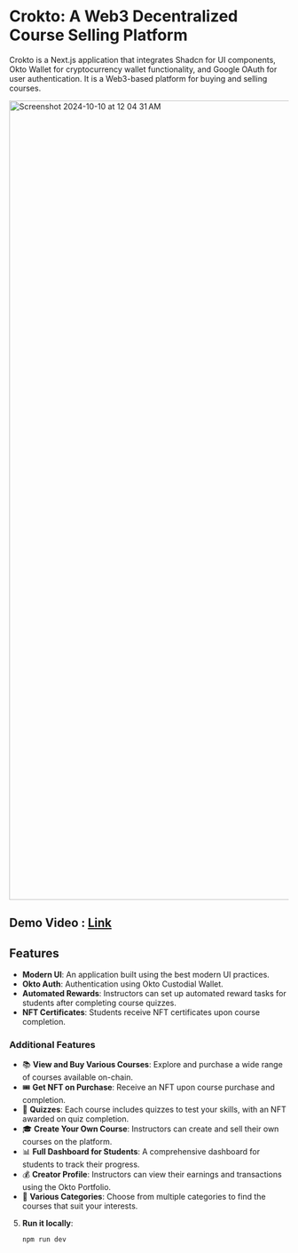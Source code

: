 # Crokto: A Web3 Decentralized Course Selling Platform

Crokto is a Next.js application that integrates Shadcn for UI components, Okto Wallet for cryptocurrency wallet functionality, and Google OAuth for user authentication. It is a Web3-based platform for buying and selling courses.

<img width="1440" alt="Screenshot 2024-10-10 at 12 04 31 AM" src="https://github.com/user-attachments/assets/2da3c250-8f17-4d06-8b94-c665f9808075">



## Demo Video : [Link](https://www.loom.com/share/a2b19a0ee2504d3d9934c5d3e641d71a?sid=b4e40d0a-6523-43f2-b948-378cc51d9187) 

## Features

- **Modern UI**: An application built using the best modern UI practices.
- **Okto Auth**: Authentication using Okto Custodial Wallet.
- **Automated Rewards**: Instructors can set up automated reward tasks for students after completing course quizzes.
- **NFT Certificates**: Students receive NFT certificates upon course completion.

### Additional Features

- 📚 **View and Buy Various Courses**: Explore and purchase a wide range of courses available on-chain.
- 🎟️ **Get NFT on Purchase**: Receive an NFT upon course purchase and completion.
- 📝 **Quizzes**: Each course includes quizzes to test your skills, with an NFT awarded on quiz completion.
- 🎓 **Create Your Own Course**: Instructors can create and sell their own courses on the platform.
- 📊 **Full Dashboard for Students**: A comprehensive dashboard for students to track their progress.
- 💰 **Creator Profile**: Instructors can view their earnings and transactions using the Okto Portfolio.
- 🔖 **Various Categories**: Choose from multiple categories to find the courses that suit your interests.



5. **Run it locally**:
   ```
   npm run dev
   ```
